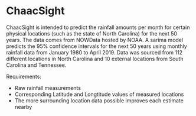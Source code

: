 # ChaacSight

ChaacSight is intended to predict the rainfall amounts per month for certain physical locations (such as the state of North Carolina) for the next 50 years. The data comes from NOWData hosted by NOAA. A sarima model predicts the 95% confidence intervals for the next 50 years using monthly rainfall data from January 1980 to April 2019. Data was sourced from 112 different locations in North Carolina and 10 external locations from South Carolina and Tennessee.

Requirements: 
 - Raw rainfall measurements 
 - Corresponding Latitude and Longtitude values of measured locations
 - The more surrounding location data possible improves each estimate nearby
